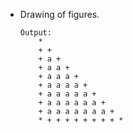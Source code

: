 - Drawing of figures.
    ```
    Output:
        *
        + +
        + a +
        + a a +
        + a a a +
        + a a a a +
        + a a a a a +
        + a a a a a a +
        + a a a a a a a +
        * + + + + + + + + *
    ```    